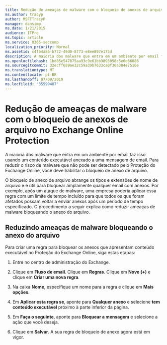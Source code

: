 ```yaml
---
title: Redução de ameaças de malware com o bloqueio de anexos de arquivo no Exchange Online Protection
ms.author: tracyp
author: MSFTTracyP
manager: dansimp
ms.date: 1/21/2015
audience: ITPro
ms.topic: article
ms.service: O365-seccomp
localization_priority: Normal
ms.assetid: c4fb4a86-b772-49d0-8773-e8ee897e175d
description: A maioria dos malware que entra em um ambiente por email faz isso usando um conteúdo executável anexado a uma mensagem de email. Para reduzir o risco de malware que não pode ser detectado pelo Proteção do Exchange Online, você deve habilitar o bloqueio de anexo de arquivo.
ms.openlocfilehash: 1bd85e547875aa93c9e61bb9893058c5e0e66886
ms.sourcegitcommit: 32ecff689ae32c59a39b7633ca0f36a304e7516e
ms.translationtype: MT
ms.contentlocale: pt-BR
ms.lasthandoff: 07/09/2019
ms.locfileid: "35599487"
---
```

# <a name="reducing-malware-threats-through-file-attachment-blocking-in-exchange-online-protection"></a>Redução de ameaças de malware com o bloqueio de anexos de arquivo no Exchange Online Protection

A maioria dos malware que entra em um ambiente por email faz isso usando um conteúdo executável anexado a uma mensagem de email. Para reduzir o risco de malware que não pode ser detectado pelo Proteção do Exchange Online, você deve habilitar o bloqueio de anexo de arquivo. 
  
O bloqueio de anexo de arquivo abrange os tipos e extensões de nome de arquivo e é útil para bloquear amplamente qualquer email com anexos. Por exemplo, após um ataque de malware, uma empresa poderia aplicar essa regra com um limite de tempo incluído para que todos os que foram afetados possam voltar a enviar anexos após um período de tempo especificado. O procedimento a seguir explica como reduzir ameaças de malware bloqueando o anexo do arquivo. 
  
## <a name="reducing-malware-threats-through-file-attachment-blocking"></a>Reduzindo ameaças de malware bloqueando o anexo do arquivo

Para criar uma regra para bloquear os anexos que apresentam conteúdo executável no Proteção do Exchange Online, siga estas etapas:
  
1. Entre no centro de administração do Exchange.
    
2. Clique em **Fluxo de email**. Clique em **Regras**. Clique em **Novo (+)** e clique em **Criar uma nova regra**. 
    
3. Na caixa **Nome**, especifique um nome para a regra e clique em **Mais opções**. 
    
4. Em **Aplicar esta regra se**, aponte para **Qualquer anexo** e selecione **tem conteúdo executável** próximo à parte inferior da página. 
    
5. Em **Faça o seguinte**, aponte para **Bloquear a mensagem** e selecione a ação que você deseja. 
    
6. Clique em **Salvar**. A sua regra de bloqueio de anexo agora está em vigor. 
    
